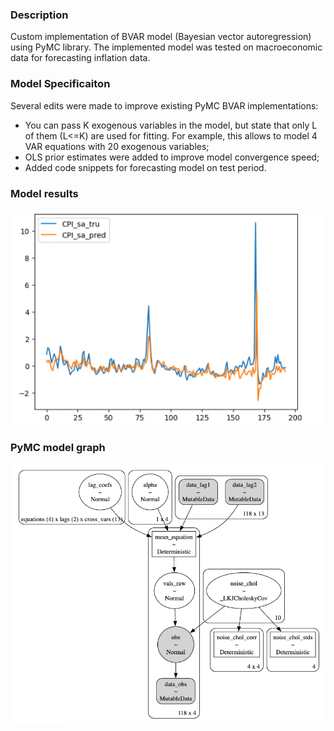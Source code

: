 ### Description

Custom implementation of BVAR model (Bayesian vector autoregression) using PyMC library. The implemented model was tested on macroeconomic data for forecasting inflation data.

### Model Specificaiton

Several edits were made to improve existing PyMC BVAR implementations:
- You can pass K exogenous variables in the model, but state that only L of them (L<=K) are used for fitting. For example, this allows to model 4 VAR equations with 20 exogenous variables;
- OLS prior estimates were added to improve model convergence speed;
- Added code snippets for forecasting model on test period.

### Model results
![alt text](content/cpi_inference.png)


### PyMC model graph
![alt text](content/image.png)

